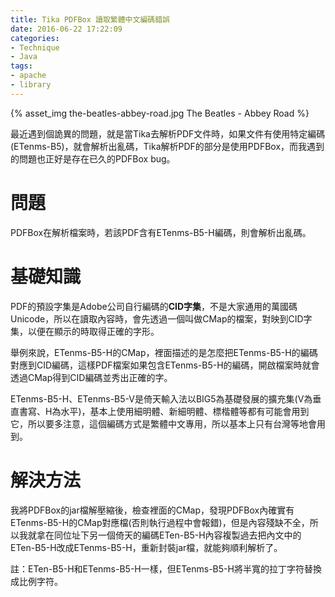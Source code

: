 ```yaml
---
title: Tika PDFBox 讀取繁體中文編碼錯誤
date: 2016-06-22 17:22:09
categories:
- Technique
- Java
tags:
- apache
- library
---
```


{% asset_img the-beatles-abbey-road.jpg The Beatles - Abbey Road %}

最近遇到個詭異的問題，就是當Tika去解析PDF文件時，如果文件有使用特定編碼(ETenms-B5)，就會解析出亂碼，Tika解析PDF的部分是使用PDFBox，而我遇到的問題也正好是存在已久的PDFBox bug。

<!-- more -->

# 問題
PDFBox在解析檔案時，若該PDF含有ETenms-B5-H編碼，則會解析出亂碼。

# 基礎知識

PDF的預設字集是Adobe公司自行編碼的**CID字集**，不是大家通用的萬國碼Unicode，所以在讀取內容時，會先透過一個叫做CMap的檔案，對映到CID字集，以便在顯示的時取得正確的字形。

舉例來說，ETenms-B5-H的CMap，裡面描述的是怎麼把ETenms-B5-H的編碼對應到CID編碼，這樣PDF檔案如果包含ETenms-B5-H的編碼，開啟檔案時就會透過CMap得到CID編碼並秀出正確的字。

ETenms-B5-H、ETenms-B5-V是倚天輸入法以BIG5為基礎發展的擴充集(V為垂直書寫、H為水平)，基本上使用細明體、新細明體、標楷體等都有可能會用到它，所以要多注意，這個編碼方式是繁體中文專用，所以基本上只有台灣等地會用到。

# 解決方法

我將PDFBox的jar檔解壓縮後，檢查裡面的CMap，發現PDFBox內確實有ETenms-B5-H的CMap對應檔(否則執行過程中會報錯)，但是內容殘缺不全，所以我就拿在同位址下另一個倚天的編碼ETen-B5-H內容複製過去把內文中的ETen-B5-H改成ETenms-B5-H，重新封裝jar檔，就能夠順利解析了。

註：ETen-B5-H和ETenms-B5-H一樣，但ETenms-B5-H將半寬的拉丁字符替換成比例字符。